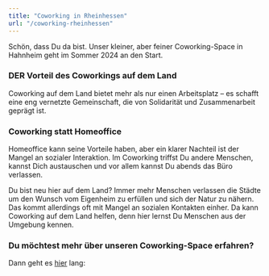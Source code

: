 ```yaml
---
title: "Coworking in Rheinhessen"
url: "/coworking-rheinhessen"
---
```


Schön, dass Du da bist.
Unser kleiner, aber feiner Coworking-Space in Hahnheim geht im Sommer 2024 an den Start.

### DER Vorteil des Coworkings auf dem Land

Coworking auf dem Land bietet mehr als nur einen Arbeitsplatz – es schafft eine eng vernetzte Gemeinschaft, die von Solidarität und Zusammenarbeit geprägt ist.

### Coworking statt Homeoffice

Homeoffice kann seine Vorteile haben, aber ein klarer Nachteil ist der Mangel an sozialer Interaktion. 
Im Coworking triffst Du andere Menschen, kannst Dich austauschen und vor allem kannst Du abends das Büro verlassen. 

Du bist neu hier auf dem Land? Immer mehr Menschen verlassen die Städte um den Wunsch vom Eigenheim zu erfüllen und
sich der Natur zu nähern. Das kommt allerdings oft mit Mangel an sozialen Kontakten einher. Da kann Coworking auf dem Land
helfen, denn hier lernst Du Menschen aus der Umgebung kennen. 

### Du möchtest mehr über unseren Coworking-Space erfahren? 
Dann geht es [hier](/) lang: 
